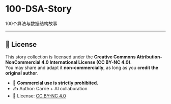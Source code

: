 # 100-DSA-Story
100个算法与数据结构故事


---
## 📜 License

This story collection is licensed under the **Creative Commons Attribution-NonCommercial 4.0 International License (CC BY-NC 4.0)**.  
You may share and adapt it **non-commercially**, as long as you **credit the original author**.

- 🚫 **Commercial use is strictly prohibited.**
- ✍️ Author: Carrie + AI collaboration
- 🔗 License: [CC BY-NC 4.0](https://creativecommons.org/licenses/by-nc/4.0/)

